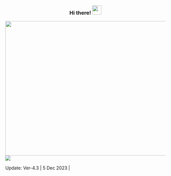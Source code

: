 <h3 style="text-align: center;">Hi there! 
<img src="https://github.com/TheDudeThatCode/TheDudeThatCode/blob/master/Assets/Hi.gif" width="29px">
</h3>
<img src="https://developer.apple.com/news/images/og/apple-developer-og.png"
height="422px"
width="750px">
<img src="https://images.squarespace-cdn.com/content/v1/51a26726e4b0f0ad7357f298/1641468240122-G9IZXP9DONZ52U8ZDPIP/Mac+Red.png?format=750w">


<p font-family="-apple-system-footnote"> Update: Ver-4.3 | 5 Dec 2023 |</p>























